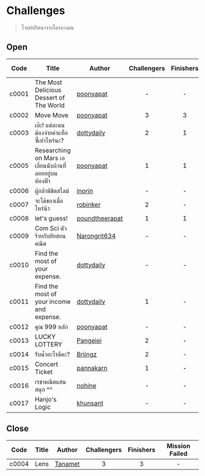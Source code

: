 # Challenges #
> โจทย์ปริศนาจากใครบางคน

## Open ##
| Code | Title | Author | Challengers | Finishers | Mission Failed |
| ------ | ------- | -------- | :-------: | :-------: | :-----: |
| c0001 | The Most Delicious Dessert of The World | [poonyapat](https://github.com/poonyapat) | - | - | - |
| c0002 | Move Move | [poonyapat](https://github.com/poonyapat) | 3 | 3 | 2 |
| c0003 | เอ๊ะ! แต่ละคนต้องจ่ายค่าแท็กซี่่เท่าไหร่นะ? | [dottydaily](https://github.com/dottydaily) | 2 | 1 | 2 |
| c0005 | Researching on Mars เอเลี่ยนนับล้านที่ลอยอยู่บนท้องฟ้า | [poonyapat](https://github.com/poonyapat) | 1 | 1 | - |
| c0006 | ผู้กล้าพิชิตสไลม์ | [inorin](https://github.com/inorinchan) | - | - | - |
| c0007 | จะได้ของเมื่อไหร่น้า | [robinker](https://github.com/robinker) | 2 | - | - |
| c0008 | let's guess! | [poundtheerapat](https://github.com/poundtheerapat) | 1 | 1 | - |
| c0009 | Com Sci ตัวร้ายกับยัยสอนคณิต | [Narongrit634](https://github.com/Narongrit634) | - | - | - |
| c0010 | Find the most of your expense. | [dottydaily](https://github.com/dottydaily) | - | - | - |
| c0011 | Find the most of your income and expense. | [dottydaily](https://github.com/dottydaily) | 1 | - | - |
| c0012 | คูณ 999 หลัก | [poonyapat](https://github.com/poonyapat) | - | - | - |
| c0013 | LUCKY LOTTERY | [Pangeiei](https://github.com/Pangeiei) | 2 | - | - |
| c0014 | รับน้ำอะไรดีคะ? | [Briingz](https://github.com/Briingz) | 2 | - | - |
| c0015 | Concert Ticket | [pannakarn](https://github.com/pannakarn) | 1 | - | - |
| c0016 | เรขาคณิตแสนสนุก ^^ | [nohine](https://github.com/nohine) | - | - | - |
| c0017 | Hanjo's Logic | [khunsant](https://github.com/khunsant) | - | - | - |

## Close ##
| Code | Title | Author | Challengers | Finishers | Mission Failed |
| ------ | ------- | -------- | :-------: | :-------: | :-----: |
| c0004 | Lens | [Tanamet](https://github.com/Tanamet) | 3 | 3 | - |

